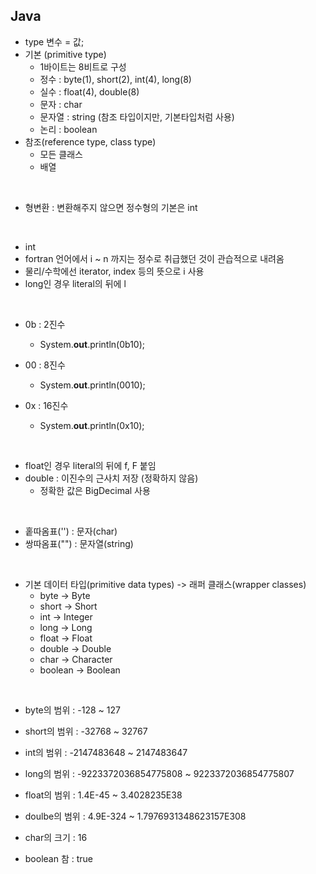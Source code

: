## Java

- type 변수 = 값;
- 기본 (primitive type)
  - 1바이트는 8비트로 구성
  - 정수 : byte(1), short(2), int(4), long(8)
  - 실수 : float(4), double(8)
  - 문자 : char
  - 문자열 : string (참조 타입이지만, 기본타입처럼 사용)
  - 논리 : boolean
- 참조(reference type, class type)
  - 모든 클래스
  - 배열

<br>

- 형변환 : 변환해주지 않으면 정수형의 기본은 int

<br>

- int
- fortran 언어에서 i ~ n 까지는 정수로 취급했던 것이 관습적으로 내려옴
- 물리/수학에선 iterator, index 등의 뜻으로 i 사용
- long인 경우 literal의 뒤에 l

<br>

- 0b : 2진수
  - System.**out**.println(0b10);

- 00 : 8진수
  - System.**out**.println(0010);

- 0x : 16진수
  - System.**out**.println(0x10);

<br>

- float인 경우 literal의 뒤에 f, F 붙임
- double : 이진수의 근사치 저장 (정확하지 않음)
  - 정확한 값은 BigDecimal 사용

<br>

- 홑따옴표('') : 문자(char)
- 쌍따옴표("") : 문자열(string)

<br>

- 기본 데이터 타입(primitive data types)	->	래퍼 클래스(wrapper classes) 
  - byte		->	Byte
  - short 	->	Short
  - int		->	Integer
  - long		->	Long
  - float		->	Float
  - double	->	Double
  - char		->	Character
  - boolean	->	Boolean

<br>

- byte의 범위 : -128 ~ 127

- short의 범위 : -32768 ~ 32767

- int의 범위 : -2147483648 ~ 2147483647

- long의 범위 : -9223372036854775808 ~ 9223372036854775807

- float의 범위 : 1.4E-45 ~ 3.4028235E38

- doulbe의 범위 : 4.9E-324 ~ 1.7976931348623157E308

- char의 크기 : 16

- boolean 참 : true